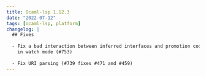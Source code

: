 ```yaml
---
title: Ocaml-lsp 1.12.3
date: "2022-07-12"
tags: [ocaml-lsp, platform]
changelog: |
  ## Fixes
  
  - Fix a bad interaction between inferred interfaces and promotion code actions
    in watch mode (#753)
  
  - Fix URI parsing (#739 fixes #471 and #459)
---
```

